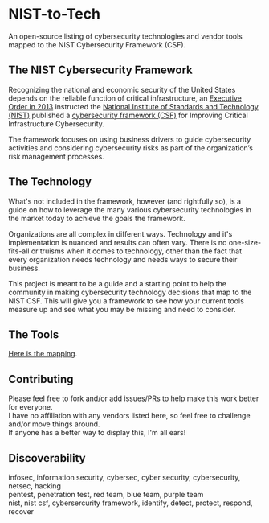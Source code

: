 # NIST-to-Tech

An open-source listing of cybersecurity technologies and vendor tools mapped to the NIST Cybersecurity Framework (CSF).

## The NIST Cybersecurity Framework

Recognizing the national and economic security of the United States depends on the reliable function of critical infrastructure, an [Executive Order in 2013](https://obamawhitehouse.archives.gov/the-press-office/2013/02/12/executive-order-improving-critical-infrastructure-cybersecurity) instructed the [National Institute of Standards and Technology (NIST)](https://www.nist.gov/) published a [cybersecurity framework (CSF)](https://www.nist.gov/cyberframework/framework) for Improving Critical Infrastructure Cybersecurity.

The framework focuses on using business drivers to guide cybersecurity activities and considering cybersecurity risks as part of the organization’s risk management processes.

## The Technology

What's not included in the framework, however (and rightfully so), is a guide on how to leverage the many various cybersecurity technologies in the market today to achieve the goals the framework.

Organizations are all complex in different ways. Technology and it's implementation is nuanced and results can often vary. There is no one-size-fits-all or truisms when it comes to technology, other than the fact that every organization needs technology and needs ways to secure their business.

This project is meant to be a guide and a starting point to help the community in making cybersecurity technology decisions that map to the NIST CSF. This will give you a framework to see how your current tools measure up and see what you may be missing and need to consider.

## The Tools

[Here is the mapping](ToolMapping.md).

## Contributing

Please feel free to fork and/or add issues/PRs to help make this work better for everyone.\
I have no affiliation with any vendors listed here, so feel free to challenge and/or move things around.\
If anyone has a better way to display this, I'm all ears!

## Discoverability

infosec, information security, cybersec, cyber security, cybersecurity, netsec, hacking\
pentest, penetration test, red team, blue team, purple team\
nist, nist csf, cybersercurity framework, identify, detect, protect, respond, recover
